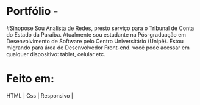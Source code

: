 # Portfólio - 

#Sinopose
Sou Analista de Redes, presto serviço para o Tribunal de Conta do Estado da Paraíba.
Atualmente sou estudante na Pós-graduação em Desenvolvimento de Software pelo Centro Universitário (Unipê). Estou migrando para área de Desenvolvedor Front-end. você pode acessar em qualquer dispositivo: tablet, celular etc. 


# Feito em:
HTML | Css | Responsivo |




